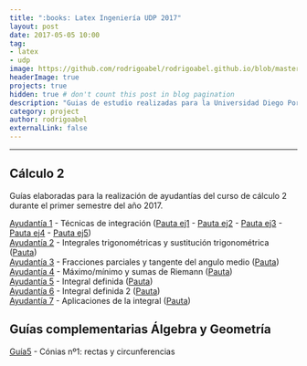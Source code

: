 ```yaml
---
title: ":books: Latex Ingeniería UDP 2017"
layout: post
date: 2017-05-05 10:00
tag:
- latex
- udp
image: https://github.com/rodrigoabel/rodrigoabel.github.io/blob/master/assets/images/udp.jpg?raw=true
headerImage: true
projects: true
hidden: true # don't count this post in blog pagination
description: "Guias de estudio realizadas para la Universidad Diego Portales"
category: project
author: rodrigoabel
externalLink: false
---
```






---

## Cálculo 2

Guías elaboradas para la realización de ayudantías del curso de cálculo 2 durante el primer semestre del año 2017.

[Ayudantía 1](C2/GuiaAy1/c2-ay1.pdf) - Técnicas de integración ([Pauta ej1](https://github.com/rodrigoabel/Latex_UDP/blob/master/C2/GuiaAy1/Pauta/c2-ay1-ej1.pdf) - [Pauta ej2](https://github.com/rodrigoabel/Latex_UDP/blob/master/C2/GuiaAy1/Pauta/c2-ay1-ej2.pdf) - [Pauta ej3](https://github.com/rodrigoabel/Latex_UDP/blob/master/C2/GuiaAy1/Pauta/c2-ay1-ej3.pdf) - [Pauta ej4](https://github.com/rodrigoabel/Latex_UDP/blob/master/C2/GuiaAy1/Pauta/c2-ay1-ej4.pdf) - [Pauta ej5](https://github.com/rodrigoabel/Latex_UDP/blob/master/C2/GuiaAy1/Pauta/c2-ay1-ej5.pdf))<br />
[Ayudantía 2](https://github.com/rodrigoabel/Latex_UDP/blob/master/C2/GuiaAy2/c2-ay2.pdf) - Integrales trigonométricas y sustitución trigonométrica ([Pauta](https://github.com/rodrigoabel/Latex_UDP/blob/master/C2/GuiaAy2/pauta/c2-ay2-pauta.pdf))<br />
[Ayudantía 3](https://github.com/rodrigoabel/Latex_UDP/blob/master/C2/GuiaAy3/c2-ay3.pdf) - Fracciones parciales y tangente del angulo medio ([Pauta](https://github.com/rodrigoabel/Latex_UDP/blob/master/C2/GuiaAy3/pauta/c2-ay3-pauta.pdf))<br />
[Ayudantía 4](https://github.com/rodrigoabel/Latex_UDP/blob/master/C2/GuiaAy4/c2-ay4.pdf) - Máximo/mínimo y sumas de Riemann ([Pauta](https://github.com/rodrigoabel/Latex_UDP/blob/master/C2/GuiaAy4/pauta/c2-ay4-pauta.pdf))<br />
[Ayudantía 5](https://github.com/rodrigoabel/Latex_UDP/blob/master/C2/GuiaAy5/c2-ay5.pdf) - Integral definida ([Pauta](https://github.com/rodrigoabel/Latex_UDP/blob/master/C2/GuiaAy5/pauta/c2-ay5-pauta.pdf))<br />
[Ayudantía 6](https://github.com/rodrigoabel/Latex_UDP/blob/master/C2/GuiaAy6/c2-ay6.pdf) - Integral definida 2 ([Pauta](https://github.com/rodrigoabel/Latex_UDP/blob/master/C2/GuiaAy6/pauta/c2-ay6-pauta.pdf))<br />
[Ayudantía 7](https://github.com/rodrigoabel/Latex_UDP/blob/master/C2/GuiaAy7/c2-ay7.pdf) - Aplicaciones de la integral ([Pauta](https://github.com/rodrigoabel/Latex_UDP/blob/master/C2/GuiaAy7/pauta/c2-ay7-pauta.pdf))


## Guías complementarias Álgebra y Geometría


[Guía5](https://github.com/rodrigoabel/Latex_UDP/blob/master/AyG/AyG-Guia5/ayg-guia5.pdf) - Cónias nº1: rectas y circunferencias
